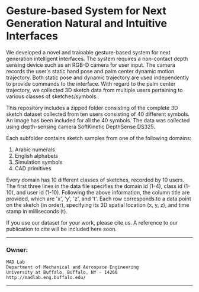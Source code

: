# Gesture-based System for Next Generation Natural and Intuitive Interfaces

We developed a novel and trainable gesture-based system for next generation intelligent interfaces. The system requires a non-contact depth sensing device such as an RGB-D camera for user input. The camera records the user's static hand pose and palm center dynamic motion trajectory. Both static pose and dynamic trajectory are used independently to provide commands to the interface. With regard to the palm center trajectory, we collected 3D sketch data from multiple users pertaining to various classes of sketches/symbols.

This repository includes a zipped folder consisting of the complete 3D sketch dataset collected from ten users consisting of 40 different symbols. An image has been included for all the 40 symbols. The data was collected using depth-sensing camera SoftKinetic DepthSense DS325.

Each subfolder contains sketch samples from one of the following domains:
1. Arabic numerals
2. English alphabets
3. Simulation symbols
4. CAD primitives

Every domain has 10 different classes of sketches, recorded by 10 users.
The first three lines in the data file specifies the domain id (1-4), class id (1-10), and user id (1-10).
Following the above information, the column title are provided, which are 'x', 'y', 'z', and 't'.
Each row corresponds to a data point on the sketch (in order), specifying its 3D spatial location (x, y, z), and time stamp in milliseconds (t).

If you use our dataset for your work, please cite us. A reference to our publication to cite will be included here soon.

*****************************************************************
### Owner:
	MAD Lab
	Department of Mechanical and Aerospace Engineering
	University at Buffalo, Buffalo, NY - 14260
	http://madlab.eng.buffalo.edu/
*****************************************************************
